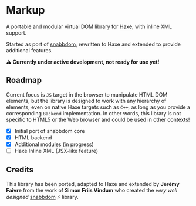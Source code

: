 # Markup

A portable and modular virtual DOM library for [Haxe](https://haxe.org), with inline XML support.

Started as port of [snabbdom](https://github.com/snabbdom/snabbdom), rewritten to Haxe and extended to provide additional features.

**⚠️ Currently under active development, not ready for use yet!**

## Roadmap

Current focus is `JS` target in the browser to manipulate HTML DOM elements, but the library is designed to work with any hierarchy of elements, even on native Haxe targets such as `C++`, as long as you provide a corresponding `Backend` implementation. In other words, this library is not specific to HTML5 or the Web browser and could be used in other contexts!

- [x] Initial port of snabbdom core
- [x] HTML backend
- [x] Additional modules (in progress)
- [ ] Haxe Inline XML (JSX-like feature)

## Credits

This library has been ported, adapted to Haxe and extended by **Jérémy Faivre** from the work of **Simon Friis Vindum** who created the _very well designed_ [snabbdom](https://github.com/snabbdom/snabbdom) ⚡️ library.
